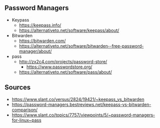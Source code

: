 ## Password Managers

- Keypass
  - https://keepass.info/
  - https://alternativeto.net/software/keepass/about/
- Bitwarden
  - https://bitwarden.com/
  - https://alternativeto.net/software/bitwarden--free-password-manager/about/
- pass
  - http://zx2c4.com/projects/password-store/
    - https://www.passwordstore.org/
  - https://alternativeto.net/software/pass/about/ 


## Sources

- https://www.slant.co/versus/2824/19421/~keepass_vs_bitwarden
- https://password-managers.bestreviews.net/keepass-vs-bitwarden-comparison/
- https://www.slant.co/topics/7757/viewpoints/5/~password-managers-for-linux~pass

